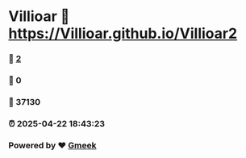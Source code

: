 # Villioar :link: https://Villioar.github.io/Villioar2 
### :page_facing_up: [2](https://Villioar.github.io/Villioar2/tag.html) 
### :speech_balloon: 0 
### :hibiscus: 37130 
### :alarm_clock: 2025-04-22 18:43:23 
### Powered by :heart: [Gmeek](https://github.com/Meekdai/Gmeek)
